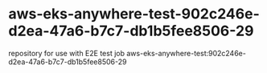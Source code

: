 # aws-eks-anywhere-test-902c246e-d2ea-47a6-b7c7-db1b5fee8506-29
repository for use with E2E test job aws-eks-anywhere-test:902c246e-d2ea-47a6-b7c7-db1b5fee8506-29
